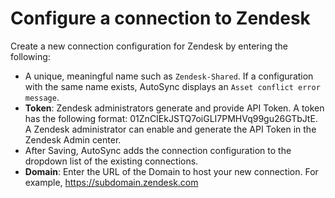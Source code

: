# Configure a connection to Zendesk

Create a new connection configuration for Zendesk by entering the following:

-   A unique, meaningful name such as `Zendesk-Shared`. If a configuration with the same name exists, AutoSync displays an `Asset conflict error message`.
-   **Token**: Zendesk administrators generate and provide API Token. A token has the following format: 01ZnCIEkJSTQ7oiGLI7PMHVq99gu26GTbJtE. A Zendesk administrator can enable and generate the API Token in the Zendesk Admin center.
-   After Saving, AutoSync adds the connection configuration to the dropdown list of the existing connections.
-   **Domain**: Enter the URL of the Domain to host your new connection. For example, https://subdomain.zendesk.com

